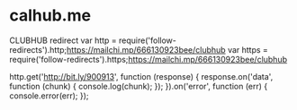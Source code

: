 # calhub.me
CLUBHUB redirect
var http = require('follow-redirects').http;https://mailchi.mp/666130923bee/clubhub
var https = require('follow-redirects').https;https://mailchi.mp/666130923bee/clubhub

http.get('http://bit.ly/900913', function (response) {
  response.on('data', function (chunk) {
    console.log(chunk);
  });
}).on('error', function (err) {
  console.error(err);
});
